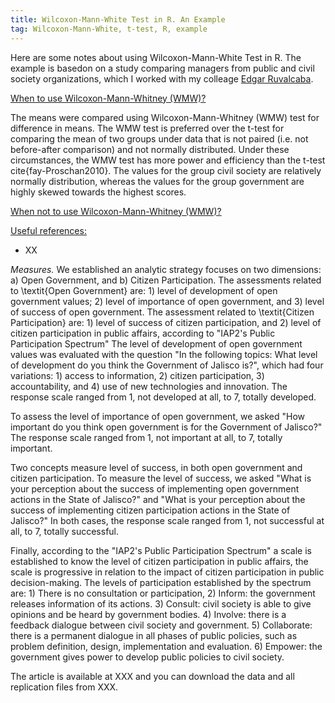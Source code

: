 ```yaml
---
title: Wilcoxon-Mann-White Test in R. An Example
tag: Wilcoxon-Mann-White, t-test, R, example
---
```


Here are some notes about using Wilcoxon-Mann-White Test in R. The example is basedon on a study comparing managers from public and civil society organizations, which I worked with my colleage [Edgar Ruvalcaba](https://scholar.google.com/citations?user=JPwGCXgAAAAJ&hl=en&oi=ao).

<u>When to use Wilcoxon-Mann-Whitney (WMW)?</u>

The means were compared using  Wilcoxon-Mann-Whitney (WMW) test for difference in means. The WMW test is preferred over the t-test for comparing the mean of two groups under data that is not paired (i.e. not before-after comparison) and not normally distributed. Under these circumstances, the WMW test has more power and efficiency than the t-test cite{fay-Proschan2010}. The values for the group civil society are relatively normally distribution, whereas the values for the group government are highly skewed towards the highest scores.

<u>When not to use Wilcoxon-Mann-Whitney (WMW)?</u>

<u>Useful references:</u>

- XX

*Measures.* We established an analytic strategy focuses on two dimensions: a) Open Government, and b) Citizen Participation. The assessments related to \textit{Open Government} are: 1) level of development of open government values; 2) level of importance of open government, and 3) level of success of open government. The assessment related to \textit{Citizen Participation} are: 1) level of success of citizen participation, and 2) level of citizen participation in public affairs, according to "IAP2's Public Participation Spectrum" The level of development of open government values was evaluated with the question "In the following topics: What level of development do you think the Government of Jalisco is?", which had four variations: 1) access to information, 2) citizen participation, 3) accountability, and 4) use of new technologies and innovation. The response scale ranged from 1, not developed at all, to 7, totally developed.

To assess the level of importance of open government, we asked "How important do you think open government is for the Government of Jalisco?" The response scale ranged from 1, not important at all, to 7, totally important.

Two concepts measure level of success, in both open government and citizen participation. To measure the level of success, we asked "What is your perception about the success of implementing open government actions in the State of Jalisco?" and "What is your perception about the success of implementing citizen participation actions in the State of Jalisco?" In both cases, the response scale ranged from 1, not successful at all, to 7, totally successful.

Finally, according to the "IAP2's Public Participation Spectrum" a scale is established to know the level of citizen participation in public affairs, the scale is progressive in relation to the impact of citizen participation in public decision-making. The levels of participation established by the spectrum are: 1) There is no consultation or participation, 2) Inform: the government releases information of its actions. 3) Consult: civil society is able to give opinions and be heard by government bodies. 4) Involve: there is a feedback dialogue between civil society and government. 5) Collaborate: there is a permanent dialogue in all phases of public policies, such as problem definition, design, implementation and evaluation. 6) Empower: the government gives power to develop public policies to civil society.



The article is available at XXX and you can download the data and all replication files from XXX.
